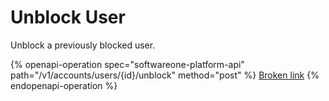 # Unblock User

Unblock a previously blocked user.

{% openapi-operation spec="softwareone-platform-api" path="/v1/accounts/users/{id}/unblock" method="post" %}
[Broken link](broken-reference)
{% endopenapi-operation %}
